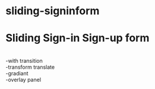 # sliding-signinform
<h1>Sliding Sign-in Sign-up form</h1>
<br>
-with transition
<br>
-transform translate
<br>
-gradiant
<br>
-overlay panel
<br>
